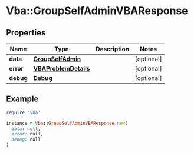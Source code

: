 # Vba::GroupSelfAdminVBAResponse

## Properties

| Name | Type | Description | Notes |
| ---- | ---- | ----------- | ----- |
| **data** | [**GroupSelfAdmin**](GroupSelfAdmin.md) |  | [optional] |
| **error** | [**VBAProblemDetails**](VBAProblemDetails.md) |  | [optional] |
| **debug** | [**Debug**](Debug.md) |  | [optional] |

## Example

```ruby
require 'vba'

instance = Vba::GroupSelfAdminVBAResponse.new(
  data: null,
  error: null,
  debug: null
)
```

